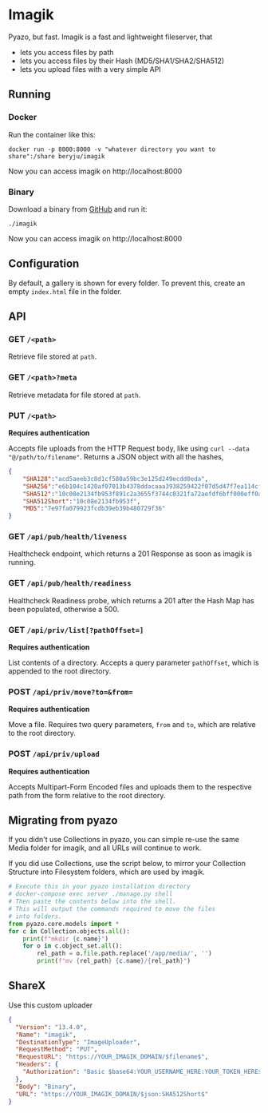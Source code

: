 # Imagik

Pyazo, but fast. Imagik is a fast and lightweight fileserver, that

- lets you access files by path
- lets you access files by their Hash (MD5/SHA1/SHA2/SHA512)
- lets you upload files with a very simple API

## Running

### Docker

Run the container like this:

```
docker run -p 8000:8000 -v "whatever directory you want to share":/share beryju/imagik
```

Now you can access imagik on http://localhost:8000

### Binary

Download a binary from [GitHub](https://github.com/BeryJu/imagik/releases) and run it:

```
./imagik
```

Now you can access imagik on http://localhost:8000

## Configuration

By default, a gallery is shown for every folder. To prevent this, create an empty `index.html` file in the folder.

## API

### GET `/<path>`

Retrieve file stored at `path`.

### GET `/<path>?meta`

Retrieve metadata for file stored at `path`.

### PUT `/<path>`

**Requires authentication**

Accepts file uploads from the HTTP Request body, like using `curl --data "@/path/to/filename"`.
Returns a JSON object with all the hashes,
```json
{
    "SHA128":"acd5aeeb3c8d1cf580a59bc3e125d249ecdd0eda",
    "SHA256":"e6b104c1420af07013b4378ddacaaa3938259422f07d5d47f7ea114cf9de80cf",
    "SHA512":"10c08e2134fb953f891c2a3655f3744c0321fa72aefdf6bff000eff0a3f7882a008fff477dfec9aa22519ad17fb0fafd602caf3773cb848a5250131fdf8559ab",
    "SHA512Short":"10c08e2134fb953f",
    "MD5":"7e97fa079923fcdb39eb39b480729f36"
}
```

### GET `/api/pub/health/liveness`

Healthcheck endpoint, which returns a 201 Response as soon as imagik is running.

### GET `/api/pub/health/readiness`

Healthcheck Readiness probe, which returns a 201 after the Hash Map has been populated, otherwise a 500.

### GET `/api/priv/list[?pathOffset=]`

**Requires authentication**

List contents of a directory. Accepts a query parameter `pathOffset`, which is appended to the root directory.

### POST `/api/priv/move?to=&from=`

**Requires authentication**

Move a file. Requires two query parameters, `from` and `to`, which are relative to the root directory.

### POST `/api/priv/upload`

**Requires authentication**

Accepts Multipart-Form Encoded files and uploads them to the respective path from the form relative to the root directory.

## Migrating from pyazo

If you didn't use Collections in pyazo, you can simple re-use the same Media folder for imagik, and all URLs will continue to work.

If you did use Collections, use the script below, to mirror your Collection Structure into Filesystem folders, which are used by imagik.

```python
# Execute this in your pyazo installation directory
# docker-compose exec server ./manage.py shell
# Then paste the contents below into the shell.
# This will output the commands required to move the files
# into folders.
from pyazo.core.models import *
for c in Collection.objects.all():
    print(f"mkdir {c.name}")
    for o in c.object_set.all():
        rel_path = o.file.path.replace('/app/media/', '')
        print(f"mv {rel_path} {c.name}/{rel_path}")
```

## ShareX

Use this custom uploader

```json
{
  "Version": "13.4.0",
  "Name": "imagik",
  "DestinationType": "ImageUploader",
  "RequestMethod": "PUT",
  "RequestURL": "https://YOUR_IMAGIK_DOMAIN/$filename$",
  "Headers": {
    "Authorization": "Basic $base64:YOUR_USERNAME_HERE:YOUR_TOKEN_HERE$"
  },
  "Body": "Binary",
  "URL": "https://YOUR_IMAGIK_DOMAIN/$json:SHA512Short$"
}
```
